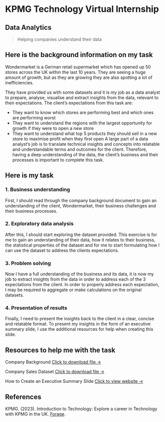 # KPMG Technology Virtual Internship

## Data Analytics
> Helping companies understand their data

## Here is the background information on my task
Wondermarket is a German retail supermarket which has opened up 50 stores across the UK within the last 10 years. They are seeing a huge amount of growth, but as they are growing they are also spotting a lot of inefficiencies.

They have provided us with some datasets and it is my job as a data analyst to prepare, analyse, visualise and extract insights from the data, relevant to their expectations. The client’s expectations from this task are:

* They want to know which stores are performing best and which ones are performing worst
* They want to understand the regions with the largest opportunity for growth if they were to open a new store
* They want to understand what top 5 products they should sell in a new store to maximise profit when they first open
A large part of a data analyst’s job is to translate technical insights and concepts into relatable and understandable terms and outcomes for the client. Therefore, having a deep understanding of the data, the client’s business and their processes is important to complete this task.

## Here is my task
### 1. Business understanding
First, I should read through the company background document to gain an understanding of the client, Wondermarket, their business challenges and their business processes.

### 2. Exploratory data analysis
After this, I should start exploring the dataset provided. This exercise is for me to gain an understanding of their data, how it relates to their business, the statistical properties of the dataset and for me to start formulating how I can use the dataset to address the clients expectations.

### 3. Problem solving
Now I have a full understanding of the business and its data, it is now my job to extract insights from the data in order to address each of the 3 expectations from the client. In order to properly address each expectation, I may be required to aggregate or make calculations on the original datasets.

### 4. Presentation of results
Finally, I need to present the insights back to the client in a clear, concise and relatable format. To present my insights in the form of an executive summary slide, I use the additional resources for help when creating this slide.

## Resources to help me with the task
Company Background
[Click to download file →](https://raw.githubusercontent.com/sabirinID/KPMG-Technology-Virtual-Internship/main/Dataset/Company%20Background.pdf)

Company Sales Dataset
[Click to download file →](https://raw.githubusercontent.com/sabirinID/KPMG-Technology-Virtual-Internship/main/Dataset/Company%20Sales%20Dataset.csv)

How to Create an Executive Summary Slide
[Click to view website →](https://www.youtube.com/watch?v=vbzpQfDIMG4)

## References
KPMG. (2023). Introduction to Technology: Explore a career in Technology with KPMG in the UK. [Forage](https://www.theforage.com/virtual-internships/prototype/bJLRJKe6DcwZCiCsi/Introduction%20to%20Technology?ref=MJvCdpjrnuozuJWcn).
